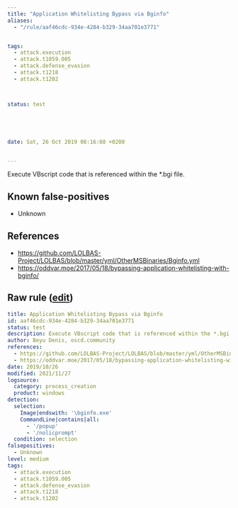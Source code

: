 ```yaml
---
title: "Application Whitelisting Bypass via Bginfo"
aliases:
  - "/rule/aaf46cdc-934e-4284-b329-34aa701e3771"


tags:
  - attack.execution
  - attack.t1059.005
  - attack.defense_evasion
  - attack.t1218
  - attack.t1202



status: test





date: Sat, 26 Oct 2019 08:16:08 +0200


---
```


Execute VBscript code that is referenced within the *.bgi file.

<!--more-->


## Known false-positives

* Unknown



## References

* https://github.com/LOLBAS-Project/LOLBAS/blob/master/yml/OtherMSBinaries/Bginfo.yml
* https://oddvar.moe/2017/05/18/bypassing-application-whitelisting-with-bginfo/


## Raw rule ([edit](https://github.com/SigmaHQ/sigma/edit/master/rules/windows/process_creation/proc_creation_win_susp_bginfo.yml))
```yaml
title: Application Whitelisting Bypass via Bginfo
id: aaf46cdc-934e-4284-b329-34aa701e3771
status: test
description: Execute VBscript code that is referenced within the *.bgi file.
author: Beyu Denis, oscd.community
references:
  - https://github.com/LOLBAS-Project/LOLBAS/blob/master/yml/OtherMSBinaries/Bginfo.yml
  - https://oddvar.moe/2017/05/18/bypassing-application-whitelisting-with-bginfo/
date: 2019/10/26
modified: 2021/11/27
logsource:
  category: process_creation
  product: windows
detection:
  selection:
    Image|endswith: '\bginfo.exe'
    CommandLine|contains|all:
      - '/popup'
      - '/nolicprompt'
  condition: selection
falsepositives:
  - Unknown
level: medium
tags:
  - attack.execution
  - attack.t1059.005
  - attack.defense_evasion
  - attack.t1218
  - attack.t1202

```
